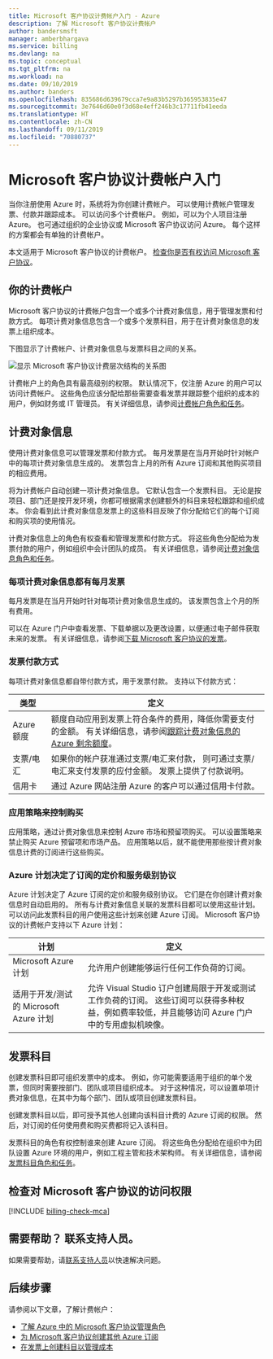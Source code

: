```yaml
---
title: Microsoft 客户协议计费帐户入门 - Azure
description: 了解 Microsoft 客户协议计费帐户
author: bandersmsft
manager: amberbhargava
ms.service: billing
ms.devlang: na
ms.topic: conceptual
ms.tgt_pltfrm: na
ms.workload: na
ms.date: 09/10/2019
ms.author: banders
ms.openlocfilehash: 835686d639679cca7e9a83b5297b365953835e47
ms.sourcegitcommit: 3e7646d60e0f3d68e4eff246b3c17711fb41eeda
ms.translationtype: HT
ms.contentlocale: zh-CN
ms.lasthandoff: 09/11/2019
ms.locfileid: "70880737"
---
```

# <a name="get-started-with-your-microsoft-customer-agreement-billing-account"></a>Microsoft 客户协议计费帐户入门

当你注册使用 Azure 时，系统将为你创建计费帐户。 可以使用计费帐户管理发票、付款并跟踪成本。 可以访问多个计费帐户。 例如，可以为个人项目注册 Azure。 也可通过组织的企业协议或 Microsoft 客户协议访问 Azure。 每个这样的方案都会有单独的计费帐户。

本文适用于 Microsoft 客户协议的计费帐户。 [检查你是否有权访问 Microsoft 客户协议](#check-access-to-a-microsoft-customer-agreement)。

## <a name="your-billing-account"></a>你的计费帐户

Microsoft 客户协议的计费帐户包含一个或多个计费对象信息，用于管理发票和付款方式。 每项计费对象信息包含一个或多个发票科目，用于在计费对象信息的发票上组织成本。

下图显示了计费帐户、计费对象信息与发票科目之间的关系。

![显示 Microsoft 客户协议计费层次结构的关系图](./media/billing-mca-overview/mca-billing-hierarchy.png)

计费帐户上的角色具有最高级别的权限。 默认情况下，仅注册 Azure 的用户可以访问计费帐户。 这些角色应该分配给那些需要查看发票并跟踪整个组织的成本的用户，例如财务或 IT 管理员。 有关详细信息，请参阅[计费帐户角色和任务](billing-understand-mca-roles.md#billing-account-roles-and-tasks)。

## <a name="billing-profiles"></a>计费对象信息

使用计费对象信息可以管理发票和付款方式。 每月发票是在当月开始时针对帐户中的每项计费对象信息生成的。 发票包含上月的所有 Azure 订阅和其他购买项目的相应费用。

将为计费帐户自动创建一项计费对象信息。 它默认包含一个发票科目。 无论是按项目、部门还是按开发环境，你都可根据需求创建额外的科目来轻松跟踪和组织成本。 你会看到此计费对象信息发票上的这些科目反映了你分配给它们的每个订阅和购买项的使用情况。

计费对象信息上的角色有权查看和管理发票和付款方式。 将这些角色分配给为发票付款的用户，例如组织中会计团队的成员。 有关详细信息，请参阅[计费对象信息角色和任务](billing-understand-mca-roles.md#billing-profile-roles-and-tasks)。

### <a name="each-billing-profile-gets-a-monthly-invoice"></a>每项计费对象信息都有每月发票

每月发票是在当月开始时针对每项计费对象信息生成的。 该发票包含上个月的所有费用。

可以在 Azure 门户中查看发票、下载单据以及更改设置，以便通过电子邮件获取未来的发票。 有关详细信息，请参阅[下载 Microsoft 客户协议的发票](billing-download-azure-invoice-daily-usage-date.md#download-invoices-for-a-microsoft-customer-agreement)。

### <a name="invoice-payment-methods"></a>发票付款方式

每项计费对象信息都自带付款方式，用于发票付款。 支持以下付款方式：

| 类型             | 定义  |
|------------------|-------------|
|Azure 额度    |  额度自动应用到发票上符合条件的费用，降低你需要支付的金额。 有关详细信息，请参阅[跟踪计费对象信息的 Azure 剩余额度](billing-mca-check-azure-credits-balance.md)。 |
|支票/电汇 | 如果你的帐户获准通过支票/电汇来付款， 则可通过支票/电汇来支付发票的应付金额。 发票上提供了付款说明。 |
|信用卡 | 通过 Azure 网站注册 Azure 的客户可以通过信用卡付款。 |

### <a name="apply-policies-to-control-purchases"></a>应用策略来控制购买

应用策略，通过计费对象信息来控制 Azure 市场和预留项购买。 可以设置策略来禁止购买 Azure 预留项和市场产品。 应用策略以后，就不能使用那些按计费对象信息计费的订阅进行这些购买。

### <a name="azure-plans-determine-pricing-and-service-level-agreement-for-subscriptions"></a>Azure 计划决定了订阅的定价和服务级别协议

Azure 计划决定了 Azure 订阅的定价和服务级别协议。 它们是在你创建计费对象信息时自动启用的。 所有与计费对象信息关联的发票科目都可以使用这些计划。 可以访问此发票科目的用户使用这些计划来创建 Azure 订阅。 Microsoft 客户协议的计费帐户支持以下 Azure 计划：

| 计划             | 定义  |
|------------------|-------------|
|Microsoft Azure 计划   | 允许用户创建能够运行任何工作负荷的订阅。  |
|适用于开发/测试的 Microsoft Azure 计划 | 允许 Visual Studio 订户创建局限于开发或测试工作负荷的订阅。 这些订阅可以获得多种权益，例如费率较低，并且能够访问 Azure 门户中的专用虚拟机映像。 |

## <a name="invoice-sections"></a>发票科目

创建发票科目即可组织发票中的成本。 例如，你可能需要适用于组织的单个发票，但同时需要按部门、团队或项目组织成本。 对于这种情况，可以设置单项计费对象信息，在其中为每个部门、团队或项目创建发票科目。

创建发票科目以后，即可授予其他人创建向该科目计费的 Azure 订阅的权限。 然后，对订阅的任何使用费和购买费都将记入该科目。

发票科目的角色有权控制谁来创建 Azure 订阅。 将这些角色分配给在组织中为团队设置 Azure 环境的用户，例如工程主管和技术架构师。 有关详细信息，请参阅[发票科目角色和任务](billing-understand-mca-roles.md#invoice-section-roles-and-tasks)。

## <a name="check-access-to-a-microsoft-customer-agreement"></a>检查对 Microsoft 客户协议的访问权限
[!INCLUDE [billing-check-mca](../../includes/billing-check-mca.md)]

## <a name="need-help-contact-support"></a>需要帮助？ 联系支持人员。

如果需要帮助，请[联系支持人员](https://portal.azure.com/?#blade/Microsoft_Azure_Support/HelpAndSupportBlade)以快速解决问题。

## <a name="next-steps"></a>后续步骤

请参阅以下文章，了解计费帐户：

- [了解 Azure 中的 Microsoft 客户协议管理角色](billing-understand-mca-roles.md)
- [为 Microsoft 客户协议创建其他 Azure 订阅](billing-mca-create-subscription.md)
- [在发票上创建科目以管理成本](billing-mca-section-invoice.md)
